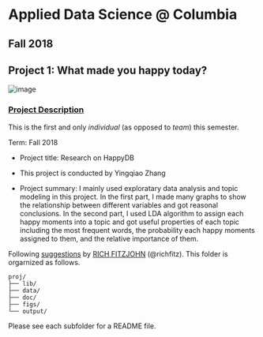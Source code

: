 # Applied Data Science @ Columbia
## Fall 2018
## Project 1: What made you happy today?

![image](figs/title.jpeg)

### [Project Description](doc/)
This is the first and only *individual* (as opposed to *team*) this semester. 

Term: Fall 2018

+ Project title: Research on HappyDB
+ This project is conducted by Yingqiao Zhang

+ Project summary: I mainly used exploratary data analysis and topic modeling in this project. In the first part, I made many graphs to show the relationship between different variables and got reasonal conclusions. In the second part, I used LDA algorithm to assign each happy moments into a topic and got useful properties of each topic including the most frequent words, the probability each happy moments assigned to them, and the relative importance of them. 

Following [suggestions](http://nicercode.github.io/blog/2013-04-05-projects/) by [RICH FITZJOHN](http://nicercode.github.io/about/#Team) (@richfitz). This folder is orgarnized as follows.

```
proj/
├── lib/
├── data/
├── doc/
├── figs/
└── output/
```

Please see each subfolder for a README file.

